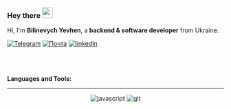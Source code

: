 ### Hey there <img src="https://media.giphy.com/media/hvRJCLFzcasrR4ia7z/giphy.gif" width="25px" height="25px">

Hi, I'm <b>Bilinevych Yevhen</b>, a <b>backend & software developer</b> from Ukraine.

<!-- <a href="https://www.linkedin.com/in/bilinevichevgen/">
<!--   <img align="left" alt="Linkedin" width="35px" src="https://github.com/feden2906/icons/blob/main/linkedin.png" /> -->
<!-- </a> -->
<!-- <a href="mailto:zhenya.bill@gmail.com">
  <img align="left" alt="Mail" width="35px" src="https://github.com/feden2906/icons/blob/main/gmail.png" />
</a> -->
<!-- <br> -->
<!-- <br> -->

[<img alt="Telegram" src="https://img.shields.io/badge/Telegram-2CA5E0?style=for-the-badge&logo=telegram&logoColor=white" />][telegram]
[<img alt="Почта" href="mailto:zhenya.bill@gmail.com" src="https://img.shields.io/badge/Gmail-D14836?style=for-the-badge&logo=gmail&logoColor=white" />][gmail]
[<img alt="linkedIn" src="https://img.shields.io/badge/LinkedIn-0077B5?style=for-the-badge&logo=linkedin&logoColor=white" />][linkedIn]


[telegram]: https://t.me/zhenya_bill
[gmail]: mailto:zhenya.bill@gmail.com
[linkedIn]: https://www.linkedin.com/in/bilinevichevgen



<br>
<br>
<br>
<b>Languages and Tools:</b>  
<br>

<!-- <code><img width="25px" src="https://cdn.freebiesupply.com/logos/large/2x/webstorm-icon-logo-png-transparent.png" /></code>
<code><img height="25" title="JavaScript" src="https://raw.githubusercontent.com/github/explore/80688e429a7d4ef2fca1e82350fe8e3517d3494d/topics/javascript/javascript.png"></code>
<code><img height="25" title="TypeScript" src="https://raw.githubusercontent.com/github/explore/80688e429a7d4ef2fca1e82350fe8e3517d3494d/topics/typescript/typescript.png"></code>
<code><img height="25" title="React" src="https://raw.githubusercontent.com/github/explore/80688e429a7d4ef2fca1e82350fe8e3517d3494d/topics/react/react.png"></code>
<code><img height="25" title="NodeJs" src="https://raw.githubusercontent.com/github/explore/80688e429a7d4ef2fca1e82350fe8e3517d3494d/topics/nodejs/nodejs.png"></code>
<code><img height="25" title="MongoDB" src="https://1000logos.net/wp-content/uploads/2020/08/MongoDB-Emblem.jpg"></code>
<code><img height="25" title="MySQL" src="https://github.com/feden2906/icons/blob/main/skils/MySQL.png"></code>
<code><img height="25" title="Git" src="https://raw.githubusercontent.com/github/explore/80688e429a7d4ef2fca1e82350fe8e3517d3494d/topics/git/git.png"></code>
<code><img height="25px" title="GitHub" src="https://raw.githubusercontent.com/github/explore/78df643247d429f6cc873026c0622819ad797942/topics/github/github.png" /></code> -->
<!-- [![My Skills](https://skills.thijs.gg/icons?i=js,ts,nodejs,express,nestjs,mongodb,postgres,prisma,docker,git,react&theme=light)](https://skills.thijs.gg) -->
<!-- <h3 align="left">Languages and Tools:</h3> -->

---

<div align="center">
<!-- <img src="https://raw.githubusercontent.com/devicons/devicon/master/icons/javascript/javascript-original.svg" alt="javascript" width="50" height="50"/> -->
<!-- <img alt="javascript" src="https://img.shields.io/badge/JS-D14836?style=for-the-badge&logo=javascript&logoColor=white" /> -->
<img alt="javascript" src="https://skillicons.dev/icons?i=js,ts,nodejs,nestjs,express,mongodb,postgresql,redis,prisma,react,redux" />
<!-- <img src="https://github.com/devicons/devicon/blob/master/icons/typescript/typescript-original.svg" alt="typescript" width="50" height="50"/> -->
<!-- <img alt="typescript" src="https://skillicons.dev/icons?i=ts" /> -->
<!-- <img src="https://raw.githubusercontent.com/devicons/devicon/master/icons/nodejs/nodejs-plain.svg" alt="nodejs" width="50" height="50"/> -->
<!-- <img alt="nodejs" src="https://skillicons.dev/icons?i=nodejs" /> -->
<!-- <img src="https://github.com/devicons/devicon/blob/master/icons/nestjs/nestjs-plain.svg" alt="nestjs" width="50" height="50"/> -->
<!-- <img alt="nestjs" src="https://skillicons.dev/icons?i=nestjs" /> -->
<!-- <img src="https://raw.githubusercontent.com/devicons/devicon/master/icons/express/express-original.svg" alt="express" width="50" height="50"/> --> 
<!-- <img alt="express" src="https://skillicons.dev/icons?i=express" /> -->
<!-- <img src="https://github.com/devicons/devicon/blob/master/icons/docker/docker-plain.svg" alt="docker" width="60" height="60"/> -->
<!-- <img alt="docker" src="https://skillicons.dev/icons?i=docker" /> -->
<!-- <img src="https://www.vectorlogo.zone/logos/git-scm/git-scm-icon.svg" alt="git" width="40" height="40"/> </a> -->
<img alt="git" src="https://skillicons.dev/icons?i=git,github,githubactions,docker,linux,grafana,prometheus,postman,yarn,webpack,cloudflare" />
<!-- <img alt="github" src="https://skillicons.dev/icons?i=github" /> -->
<!-- <img alt="githubactions" src="https://skillicons.dev/icons?i=githubactions" /> -->
<!-- <img src="https://raw.githubusercontent.com/devicons/devicon/master/icons/linux/linux-original.svg" alt="linux" width="50" height="50"/> -->
<!-- <img alt="linux" src="https://skillicons.dev/icons?i=linux" />  -->
<!-- <img src="https://raw.githubusercontent.com/devicons/devicon/master/icons/mongodb/mongodb-original.svg" alt="mongodb" width="50" height="50"/> -->
<!-- <img alt="mongodb" src="https://skillicons.dev/icons?i=mongodb" />  -->
<!-- <img src="https://raw.githubusercontent.com/devicons/devicon/master/icons/postgresql/postgresql-original.svg" alt="postgresql" width="50" height="50"/> -->
<!-- <img alt="postgresql" src="https://skillicons.dev/icons?i=postgresql" />  -->
<!-- <img src="https://raw.githubusercontent.com/devicons/devicon/master/icons/redis/redis-original.svg" alt="redis" width="50" height="50"/> -->
<!-- <img alt="prisma" src="https://skillicons.dev/icons?i=prisma" /> -->
<!-- <img alt="redis" src="https://skillicons.dev/icons?i=redis" /> -->
<!-- <img src="https://raw.githubusercontent.com/devicons/devicon/master/icons/react/react-original.svg" alt="react" width="50" height="50"/> -->
<!-- <img alt="react" src="https://skillicons.dev/icons?i=react" /> -->
<!-- <img src="https://raw.githubusercontent.com/devicons/devicon/master/icons/redux/redux-original.svg" alt="redux" width="50" height="50"/> -->
<!-- <img alt="redux" src="https://skillicons.dev/icons?i=redux" /> -->
<!-- <img src="https://raw.githubusercontent.com/devicons/devicon/master/icons/yarn/yarn-original.svg" alt="redux" width="50" height="50"/>  -->
<!-- <img src="https://api.nuget.org/v3-flatcontainer/yarnpkg.yarn/1.7.0/icon" alt="redux" width="100" height="50"/>  -->
<!-- <img src="https://www.vectorlogo.zone/logos/getpostman/getpostman-icon.svg" alt="postman" width="50" height="50"/>  -->
<!-- <img alt="postman" src="https://skillicons.dev/icons?i=postman" /> -->
<!-- <img alt="grafana" src="https://skillicons.dev/icons?i=grafana" /> -->
<!-- <img alt="prometheus" src="https://skillicons.dev/icons?i=prometheus" /> -->
</div>


<!-- <img src="https://raw.githubusercontent.com/devicons/devicon/master/icons/html5/html5-original-wordmark.svg" alt="html5" width="40" height="40"/> -->
<!-- <img src="https://www.svgrepo.com/show/303229/microsoft-sql-server-logo.svg" alt="mssql" width="40" height="40"/> -->
<!-- <img src="https://www.svgrepo.com/show/303229/microsoft-sql-server-logo.svg" alt="mssql" width="40" height="40"/> -->
<!-- <img src="https://raw.githubusercontent.com/devicons/devicon/master/icons/mysql/mysql-original-wordmark.svg" alt="mysql" width="40" height="40"/> -->
<!-- <a href="https://www.python.org" target="_blank" rel="noreferrer"> <img src="https://raw.githubusercontent.com/devicons/devicon/master/icons/python/python-original.svg" alt="python" width="40" height="40"/> </a>  -->
<!-- <a href="https://reactnative.dev/" target="_blank" rel="noreferrer"> <img src="https://reactnative.dev/img/header_logo.svg" alt="reactnative" width="40" height="40"/> </a> -->
<!-- <a href="https://firebase.google.com/" target="_blank" rel="noreferrer"> <img src="https://www.vectorlogo.zone/logos/firebase/firebase-icon.svg" alt="firebase" width="40" height="40"/> </a> -->
<!-- <a href="https://gulpjs.com" target="_blank" rel="noreferrer"> <img src="https://raw.githubusercontent.com/devicons/devicon/master/icons/gulp/gulp-plain.svg" alt="gulp" width="40" height="40"/> </a> -->
<!-- <a href="https://heroku.com" target="_blank" rel="noreferrer"> <img src="https://www.vectorlogo.zone/logos/heroku/heroku-icon.svg" alt="heroku" width="40" height="40"/> </a> -->
<!-- <a href="https://jestjs.io" target="_blank" rel="noreferrer"> <img src="https://www.vectorlogo.zone/logos/jestjsio/jestjsio-icon.svg" alt="jest" width="40" height="40"/> </a> -->
<!-- <a href="https://sass-lang.com" target="_blank" rel="noreferrer"> -->
<!-- <p> <img src="https://github-readme-stats.vercel.app/api?username=great-start&show_icons=true" alt="myGitStats" /> -->



<br>

<!-- <p><img align="center" src="https://github-readme-stats.vercel.app/api/top-langs?username=great-start&show_icons=true&locale=en&layout=compact" alt="emrekrt1655" /></p>
<!-- <p> <img src="https://github-readme-stats.vercel.app/api?username=great-start&show_icons=true" alt="myGitStats" /> -->
